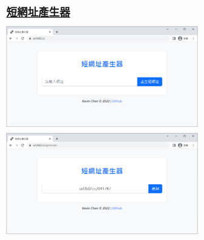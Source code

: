 # [短網址產生器](https://url.ltd2.cc/)

![首頁](public/assets/images/index.png)

![分頁](public/assets/images/generate.png)
